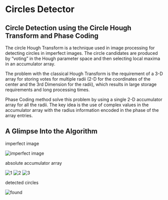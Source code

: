# Circles Detector
## **Circle Detection using the Circle Hough Transform and Phase Coding**

The circle Hough Transform is a technique used in image processing for detecting circles in imperfect images. The circle candidates are produced by “voting” in the Hough parameter space and then selecting local maxima in an accumulator array.

The problem with the classical Hough Transform is the requirement of a 3-D array for storing votes for multiple radii (2-D for the coordinates of the center and the 3rd Dimension for the radii), which results in large storage requirements and long processing times. 

Phase Coding method solve this problem by using a single 2-D accumulator array for all the radii. The key idea is the use of complex values in the accumulator array with the radius information encoded in the phase of the array entries.


## A Glimpse Into the Algorithm

imperfect image

![imperfect image](https://user-images.githubusercontent.com/82455000/120093199-4f183480-c121-11eb-9344-a760d5e5d0e2.png)

absolute accumulator array

![1](https://user-images.githubusercontent.com/82455000/120093519-81c32c80-c123-11eb-91a0-38c90328bf7b.png)
![2](https://user-images.githubusercontent.com/82455000/120093520-82f45980-c123-11eb-966f-ae37b451c69f.png)
![3](https://user-images.githubusercontent.com/82455000/120093521-84258680-c123-11eb-8f1c-261939728352.png)

detected circles

![found](https://user-images.githubusercontent.com/82455000/120093653-5c82ee00-c124-11eb-8eba-6d6339b3e88f.png)
